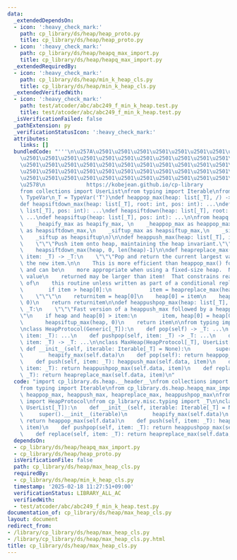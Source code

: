 ```yaml
---
data:
  _extendedDependsOn:
  - icon: ':heavy_check_mark:'
    path: cp_library/ds/heap/heap_proto.py
    title: cp_library/ds/heap/heap_proto.py
  - icon: ':heavy_check_mark:'
    path: cp_library/ds/heap/heapq_max_import.py
    title: cp_library/ds/heap/heapq_max_import.py
  _extendedRequiredBy:
  - icon: ':heavy_check_mark:'
    path: cp_library/ds/heap/min_k_heap_cls.py
    title: cp_library/ds/heap/min_k_heap_cls.py
  _extendedVerifiedWith:
  - icon: ':heavy_check_mark:'
    path: test/atcoder/abc/abc249_f_min_k_heap.test.py
    title: test/atcoder/abc/abc249_f_min_k_heap.test.py
  _isVerificationFailed: false
  _pathExtension: py
  _verificationStatusIcon: ':heavy_check_mark:'
  attributes:
    links: []
  bundledCode: "'''\n\u257A\u2501\u2501\u2501\u2501\u2501\u2501\u2501\u2501\u2501\u2501\
    \u2501\u2501\u2501\u2501\u2501\u2501\u2501\u2501\u2501\u2501\u2501\u2501\u2501\
    \u2501\u2501\u2501\u2501\u2501\u2501\u2501\u2501\u2501\u2501\u2501\u2501\u2501\
    \u2501\u2501\u2501\u2501\u2501\u2501\u2501\u2501\u2501\u2501\u2501\u2501\u2501\
    \u2501\u2501\u2501\u2501\u2501\u2501\u2501\u2501\u2501\u2501\u2501\u2501\u2501\
    \u2578\n             https://kobejean.github.io/cp-library               \n'''\n\
    from collections import UserList\nfrom typing import Iterable\nfrom typing import\
    \ TypeVar\n_T = TypeVar('T')\ndef heappop_max(heap: list[_T], /) -> _T: ...\n\
    def heapsiftdown_max(heap: list[_T], root: int, pos: int): ...\ndef heapsiftup_max(heap:\
    \ list[_T], pos: int): ...\ndef heapsiftdown(heap: list[_T], root: int, pos: int):\
    \ ...\ndef heapsiftup(heap: list[_T], pos: int): ...\n\nfrom heapq import (\n\
    \    _heapify_max as heapify_max, \n    _heappop_max as heappop_max, \n    _siftdown_max\
    \ as heapsiftdown_max,\n    _siftup_max as heapsiftup_max,\n    _siftdown as heapsiftdown,\n\
    \    _siftup as heapsiftup\n)\n\ndef heappush_max(heap: list[_T], item: _T):\n\
    \    \"\"\"Push item onto heap, maintaining the heap invariant.\"\"\"\n    heap.append(item)\n\
    \    heapsiftdown_max(heap, 0, len(heap)-1)\n\ndef heapreplace_max(heap: list[_T],\
    \ item: _T) -> _T:\n    \"\"\"Pop and return the current largest value, and add\
    \ the new item.\n\n    This is more efficient than heappop_max() followed by heappush_max(),\
    \ and can be\n    more appropriate when using a fixed-size heap.  Note that the\
    \ value\n    returned may be larger than item!  That constrains reasonable uses\
    \ of\n    this routine unless written as part of a conditional replacement:\n\n\
    \        if item > heap[0]:\n            item = heapreplace_max(heap, item)\n\
    \    \"\"\"\n    returnitem = heap[0]\n    heap[0] = item\n    heapsiftup_max(heap,\
    \ 0)\n    return returnitem\n\ndef heappushpop_max(heap: list[_T], item: _T) ->\
    \ _T:\n    \"\"\"Fast version of a heappush_max followed by a heappop_max.\"\"\
    \"\n    if heap and heap[0] > item:\n        item, heap[0] = heap[0], item\n \
    \       heapsiftup_max(heap, 0)\n    return item\n\nfrom typing import Generic\n\
    \nclass HeapProtocol(Generic[_T]):\n    def pop(self) -> _T: ...\n    def push(self,\
    \ item: _T): ...\n    def pushpop(self, item: _T) -> _T: ...\n    def replace(self,\
    \ item: _T) -> _T: ...\n\nclass MaxHeap(HeapProtocol[_T], UserList[_T]):\n   \
    \ def __init__(self, iterable: Iterable[_T] = None):\n        super().__init__(iterable)\n\
    \        heapify_max(self.data)\n    def pop(self): return heappop_max(self.data)\n\
    \    def push(self, item: _T): heappush_max(self.data, item)\n    def pushpop(self,\
    \ item: _T): return heappushpop_max(self.data, item)\n    def replace(self, item:\
    \ _T): return heapreplace_max(self.data, item)\n"
  code: "import cp_library.ds.heap.__header__\nfrom collections import UserList\n\
    from typing import Iterable\nfrom cp_library.ds.heap.heapq_max_import import heapify_max,\
    \ heappop_max, heappush_max, heapreplace_max, heappushpop_max\nfrom cp_library.ds.heap.heap_proto\
    \ import HeapProtocol\nfrom cp_library.misc.typing import _T\n\nclass MaxHeap(HeapProtocol[_T],\
    \ UserList[_T]):\n    def __init__(self, iterable: Iterable[_T] = None):\n   \
    \     super().__init__(iterable)\n        heapify_max(self.data)\n    def pop(self):\
    \ return heappop_max(self.data)\n    def push(self, item: _T): heappush_max(self.data,\
    \ item)\n    def pushpop(self, item: _T): return heappushpop_max(self.data, item)\n\
    \    def replace(self, item: _T): return heapreplace_max(self.data, item)\n"
  dependsOn:
  - cp_library/ds/heap/heapq_max_import.py
  - cp_library/ds/heap/heap_proto.py
  isVerificationFile: false
  path: cp_library/ds/heap/max_heap_cls.py
  requiredBy:
  - cp_library/ds/heap/min_k_heap_cls.py
  timestamp: '2025-02-18 11:27:51+09:00'
  verificationStatus: LIBRARY_ALL_AC
  verifiedWith:
  - test/atcoder/abc/abc249_f_min_k_heap.test.py
documentation_of: cp_library/ds/heap/max_heap_cls.py
layout: document
redirect_from:
- /library/cp_library/ds/heap/max_heap_cls.py
- /library/cp_library/ds/heap/max_heap_cls.py.html
title: cp_library/ds/heap/max_heap_cls.py
---
```

